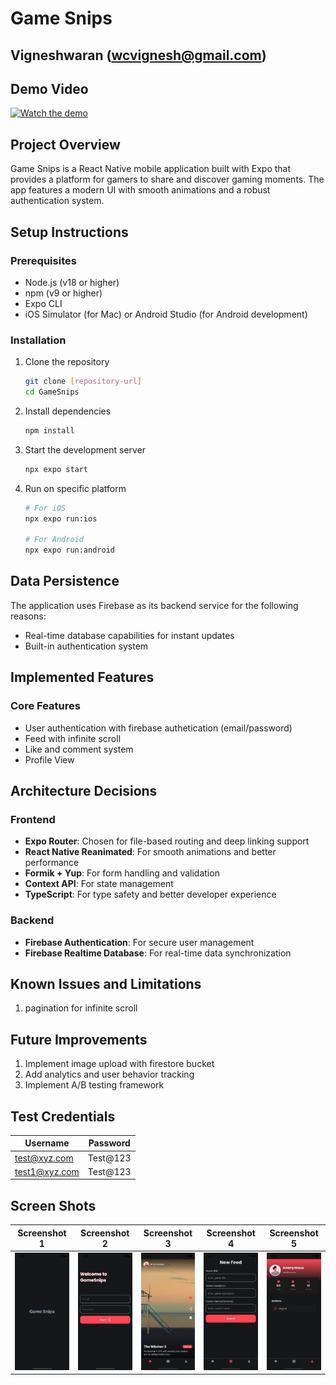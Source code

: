 # Game Snips

## Vigneshwaran (wcvignesh@gmail.com)

## Demo Video
[![Watch the demo](https://img.youtube.com/vi/rQVVfStLGwQ/hqdefault.jpg)](https://www.youtube.com/watch?v=rQVVfStLGwQ)

## Project Overview
Game Snips is a React Native mobile application built with Expo that provides a platform for gamers to share and discover gaming moments. The app features a modern UI with smooth animations and a robust authentication system.

## Setup Instructions

### Prerequisites
- Node.js (v18 or higher)
- npm (v9 or higher)
- Expo CLI
- iOS Simulator (for Mac) or Android Studio (for Android development)

### Installation
1. Clone the repository
   ```bash
   git clone [repository-url]
   cd GameSnips
   ```

2. Install dependencies
   ```bash
   npm install
   ```

3. Start the development server
   ```bash
   npx expo start
   ```

4. Run on specific platform
   ```bash
   # For iOS
   npx expo run:ios
   
   # For Android
   npx expo run:android
   ```

## Data Persistence
The application uses Firebase as its backend service for the following reasons:
- Real-time database capabilities for instant updates
- Built-in authentication system

## Implemented Features

### Core Features
- User authentication with firebase authetication (email/password)
- Feed with infinite scroll
- Like and comment system
- Profile View

## Architecture Decisions

### Frontend
- **Expo Router**: Chosen for file-based routing and deep linking support
- **React Native Reanimated**: For smooth animations and better performance
- **Formik + Yup**: For form handling and validation
- **Context API**: For state management
- **TypeScript**: For type safety and better developer experience

### Backend
- **Firebase Authentication**: For secure user management
- **Firebase Realtime Database**: For real-time data synchronization

## Known Issues and Limitations
1. pagination for infinite scroll

## Future Improvements
1. Implement image upload with firestore bucket
6. Add analytics and user behavior tracking
7. Implement A/B testing framework

## Test Credentials

| Username | Password |
|----------|----------|
| test@xyz.com | Test@123 |
| test1@xyz.com | Test@123 |

## Screen Shots

| Screenshot 1 | Screenshot 2 | Screenshot 3 | Screenshot 4 | Screenshot 5 |
|--------------|--------------|--------------|--------------|--------------|
| ![Screenshot 1](screenshots/sshot1.png) | ![Screenshot 2](screenshots/sshot2.png) | ![Screenshot 3](screenshots/sshot3.png) | ![Screenshot 4](screenshots/sshot4.png) | ![Screenshot 5](screenshots/sshot5.png) |
